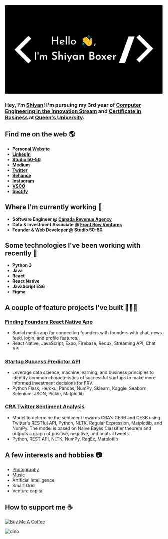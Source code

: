 ![Shiyan Boxer](https://github.com/shiyanboxer/shiyanboxer/blob/master/heading.jpg)

### Hey, I’m [Shiyan](https://shiyanboxer.netlify.app/)! I'm pursuing my 3rd year of [Computer Engineering in the Innovation Stream](https://www.ece.queensu.ca/undergraduate/ECEi.html) and [Certificate in Business](https://smith.queensu.ca/academic_programs/certificate-in-business/index.php) at [Queen's University](https://www.queensu.ca/). 

## Find me on the web 🌎
- **[Personal Website](https://shiyanboxer.netlify.app/)**
- **[LinkedIn](https://www.linkedin.com/in/shiyanboxer/)**
- **[Studio 50-50](https://studio50-50.com/)**
- **[Medium](https://medium.com/@shiyan.boxer)**
- **[Twitter](https://twitter.com/shiyan_boxer)**
- **[Behance](https://www.behance.net/shiyanboxer)**
- **[Instagram](https://www.instagram.com/shiyan.boxer/)**
- **[VSCO](https://vsco.co/shiyanboxer/gallery)**
- **[Spotify](https://open.spotify.com/user/shiyanboxer?si=sO5Ie0B5T4qNGMyngonkEg)**

## Where I'm currently working 💼
- **Software Engineer @ [Canada Revenue Agency](https://www.canada.ca/en/revenue-agency.html)**
- **Data & Investment Associate @ [Front Row Ventures](https://frontrow.ventures/)**
- **Founder & Web Developer @ [Studio 50-50](https://studio50-50.com/)**

## Some technologies I've been working with recently 🤖
- **Python 3**
- **Java**
- **React**
- **React Native** 
- **JavaScript ES6**
- **Figma**

## A couple of feature projects I've built 👩🏻‍💻
### [Finding Founders React Native App](https://github.com/shiyanboxer/Finding-Founders-React-Native-Social-Media-App)
- Social media app for connecting founders with founders with chat, news feed, login, and profile features.
- React Native, JavaScript, Expo, Firebase, Redux, Streaming API, Chat API

### [Startup Success Predictor API](https://github.com/shiyanboxer/Startup-Success-Predictor-API)
- Leverage data science, machine learning, and business principles to identify common characteristics of successful startups to make more informed investment decisions for FRV.
- Python Flask, Heroku, Pandas, NumPy, Sklearn, Kaggle, Seaborn, Selenium, JSON, Pickle, Matplotlib

### [CRA Twitter Sentiment Analysis](https://github.com/shiyanboxer/CRA-Twitter-Sentiment-Analysis)
- Model to determine the sentiment towards CRA's CERB and CESB using Twitter's RESTful API, Python, NLTK, Regular Expression, Matplotlib, and NumPy. The model is based on Naive Bayes Classifier theorem and outputs a graph of positive, negative, and neutral tweets.
- Python, REST API, NLTK, NumPy, RegEx, Matplotlib

## A few interests and hobbies 📷
- [Photography](https://vsco.co/shiyanboxer/gallery)
- [Music](https://open.spotify.com/user/shiyanboxer?si=sO5Ie0B5T4qNGMyngonkEg)
- Artificial Intelligence
- Smart Grid
- Venture capital

## How to support me ☕
<a href="https://www.buymeacoffee.com/shiyanboxer" target="_blank"><img src="https://cdn.buymeacoffee.com/buttons/default-orange.png" alt="Buy Me A Coffee" height="41" width="174"></a>

![dino](https://github.com/saadeghi/saadeghi/blob/master/dino.gif)

